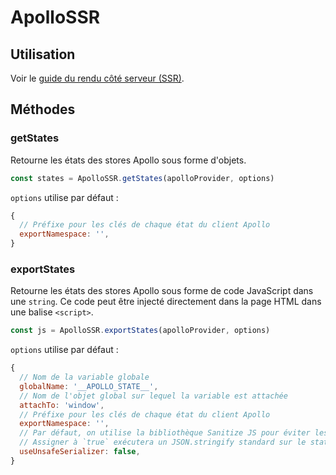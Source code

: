 # ApolloSSR

## Utilisation

Voir le [guide du rendu côté serveur (SSR)](../guide/ssr.md).

## Méthodes

### getStates

Retourne les états des stores Apollo sous forme d'objets.

```js
const states = ApolloSSR.getStates(apolloProvider, options)
```

`options` utilise par défaut :

```js
{
  // Préfixe pour les clés de chaque état du client Apollo
  exportNamespace: '',
}
```

### exportStates

Retourne les états des stores Apollo sous forme de code JavaScript dans une `string`. Ce code peut être injecté directement dans la page HTML dans une balise `<script>`.

```js
const js = ApolloSSR.exportStates(apolloProvider, options)
```

`options` utilise par défaut :

```js
{
  // Nom de la variable globale
  globalName: '__APOLLO_STATE__',
  // Nom de l'objet global sur lequel la variable est attachée
  attachTo: 'window',
  // Préfixe pour les clés de chaque état du client Apollo
  exportNamespace: '',
  // Par défaut, on utilise la bibliothèque Sanitize JS pour éviter les injections XSS
  // Assigner à `true` exécutera un JSON.stringify standard sur le statut
  useUnsafeSerializer: false,
}
```
